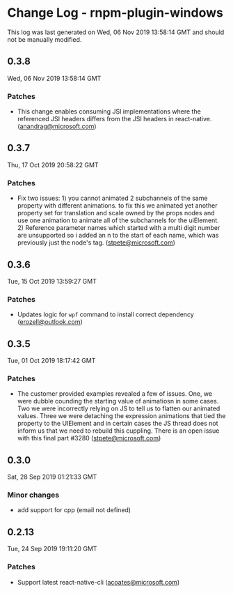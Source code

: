 # Change Log - rnpm-plugin-windows

This log was last generated on Wed, 06 Nov 2019 13:58:14 GMT and should not be manually modified.

## 0.3.8
Wed, 06 Nov 2019 13:58:14 GMT

### Patches

- This change enables consuming JSI implementations where the referenced JSI headers differs from the JSI headers in react-native. (anandrag@microsoft.com)
## 0.3.7
Thu, 17 Oct 2019 20:58:22 GMT

### Patches

- Fix two issues: 1) you cannot animated 2 subchannels of the same property with different animations. to fix this we animated yet another property set for translation and scale owned by the props nodes and use one animation to animate all of the subchannels for the uiElement. 2) Reference parameter names which started with a multi digit number are unsupported so i added an n to the start of each name, which was previously just the node's tag. (stpete@microsoft.com)
## 0.3.6
Tue, 15 Oct 2019 13:59:27 GMT

### Patches

- Updates logic for `wpf` command to install correct dependency (erozell@outlook.com)
## 0.3.5
Tue, 01 Oct 2019 18:17:42 GMT

### Patches

- The customer provided examples revealed a few of issues.  One, we were dubble counding the starting value of animatiosn in some cases. Two we were incorrectly relying on JS to tell us to flatten our animated values. Three we were detaching the expression animations that tied the property to the UIElement and in certain cases the JS thread does not inform us that we need to rebuild this cuppling.  There is an open issue with this final part #3280 (stpete@microsoft.com)
## 0.3.0
Sat, 28 Sep 2019 01:21:33 GMT

### Minor changes

- add support for cpp (email not defined)
## 0.2.13
Tue, 24 Sep 2019 19:11:20 GMT

### Patches

- Support latest react-native-cli (acoates@microsoft.com)